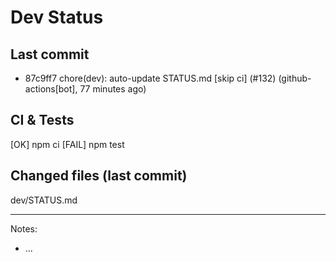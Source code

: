 # Dev Status

## Last commit
- 87c9ff7 chore(dev): auto-update STATUS.md [skip ci] (#132) (github-actions[bot], 77 minutes ago)
## CI & Tests
[OK] npm ci
[FAIL] npm test

## Changed files (last commit)
dev/STATUS.md

---
Notes:
- ...
